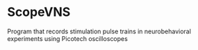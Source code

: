 # ScopeVNS
Program that records stimulation pulse trains in neurobehavioral experiments using Picotech oscilloscopes
